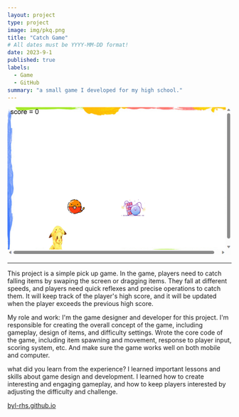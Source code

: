 ```yaml
---
layout: project
type: project
image: img/pkq.png
title: "Catch Game"
# All dates must be YYYY-MM-DD format!
date: 2023-9-1
published: true
labels:
  - Game
  - GitHub
summary: "a small game I developed for my high school."
---
```

<img class="img-game" src="img/fb627b588589af4bfffdcc43d0c01b2.png">

<hr>
  This project is a simple pick up game. In the game, players need to catch falling items by swaping the screen or dragging items. They fall at different speeds, and players need quick reflexes and precise operations to catch them. It will keep track of the player's high score, and it will be updated when the player exceeds the previous high score.

My role and work:
  I'm the game designer and developer for this project. I'm responsible for creating the overall concept of the game, including gameplay, design of items, and difficulty settings. Wrote the core code of the game, including item spawning and movement, response to player input, scoring system, etc. And make sure the game works well on both mobile and computer.
  
what did you learn from the experience?
  I learned important lessons and skills about game design and development. I learned how to create interesting and engaging gameplay, and how to keep players interested by adjusting the difficulty and challenge.

</hr>
<a href="https://github.com/BYL-RHS/byl-rhs.github.io"><i class="large github icon "></i>byl-rhs.github.io</a>
